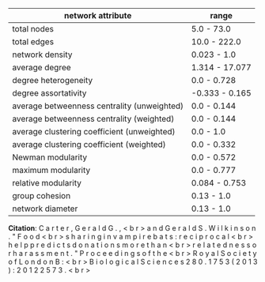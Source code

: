 network attribute|range
---|---
total nodes|5.0 - 73.0
total edges|10.0 - 222.0
network density|0.023 - 1.0
average degree|1.314 - 17.077
degree heterogeneity|0.0 - 0.728
degree assortativity|-0.333 - 0.165
average betweenness centrality (unweighted)|0.0 - 0.144
average betweenness centrality (weighted)|0.0 - 0.144
average clustering coefficient (unweighted)|0.0 - 1.0
average clustering coefficient (weighted)|0.0 - 0.332
Newman modularity|0.0 - 0.572
maximum modularity|0.0 - 0.777
relative modularity|0.084 - 0.753
group cohesion|0.13 - 1.0
network diameter|0.13 - 1.0
**Citation**: C a r t e r , G e r a l d G . , < b r > a n d G e r a l d S . W i l k i n s o n . " F o o d < b r > s h a r i n g i n v a m p i r e b a t s : r e c i p r o c a l < b r > h e l p p r e d i c t s d o n a t i o n s m o r e t h a n < b r > r e l a t e d n e s s o r h a r a s s m e n t . " P r o c e e d i n g s o f t h e < b r > R o y a l S o c i e t y o f L o n d o n B : < b r > B i o l o g i c a l S c i e n c e s 2 8 0 . 1 7 5 3 ( 2 0 1 3 ) : 2 0 1 2 2 5 7 3 . < b r >